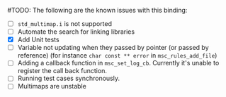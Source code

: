 #TODO:
The following are the known issues with this binding:
 - [ ] `std_multimap.i` is not supported
 - [ ] Automate the search for linking libraries
 - [x] Add Unit tests
 - [ ] Variable not updating when they passed by pointer (or passed by reference) (for instance `char const ** error` in `msc_rules_add_file`)
 - [ ] Adding a callback function in `msc_set_log_cb`. Currently it's unable to register the call back function.
 - [ ] Running test cases synchronously.
 - [ ] Multimaps are unstable 